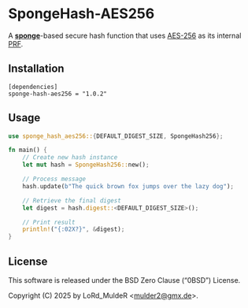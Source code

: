 # SpongeHash-AES256

A [**sponge**](https://en.wikipedia.org/wiki/Sponge_function)-based secure hash function that uses [AES-256](https://docs.rs/aes/latest/aes/index.html) as its internal [PRF](https://en.wikipedia.org/wiki/Pseudorandom_permutation).

## Installation

```
[dependencies]
sponge-hash-aes256 = "1.0.2"
```

## Usage

```rust
use sponge_hash_aes256::{DEFAULT_DIGEST_SIZE, SpongeHash256};

fn main() {
    // Create new hash instance
    let mut hash = SpongeHash256::new();

    // Process message
    hash.update(b"The quick brown fox jumps over the lazy dog");

    // Retrieve the final digest
    let digest = hash.digest::<DEFAULT_DIGEST_SIZE>();

    // Print result
    println!("{:02X?}", &digest);
}
```

## License

This software is released under the BSD Zero Clause (“0BSD”) License.

Copyright (C) 2025 by LoRd_MuldeR &lt;mulder2@gmx.de&gt;.
